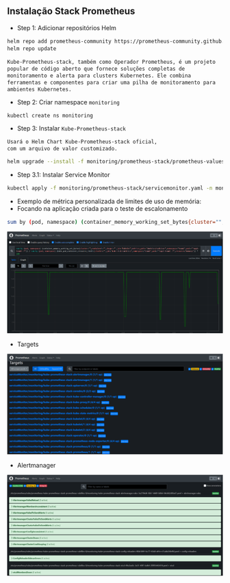 ## Instalação Stack Prometheus

- Step 1: Adicionar repositórios Helm

```bash
helm repo add prometheus-community https://prometheus-community.github.io/helm-charts
helm repo update 
```
```console
Kube-Prometheus-stack, também como Operador Prometheus, é um projeto popular de código aberto que fornece soluções completas de monitoramento e alerta para clusters Kubernetes. Ele combina ferramentas e componentes para criar uma pilha de monitoramento para ambientes Kubernetes.
```

- Step 2: Criar namespace `monitoring`

```bash
kubectl create ns monitoring
```

- Step 3: Instalar `Kube-Prometheus-stack`

```console
Usará o Helm Chart Kube-Prometheus-stack oficial,
com um arquivo de valor customizado.
```

```bash
helm upgrade --install -f monitoring/prometheus-stack/prometheus-values.yaml kube-prometheus-stack prometheus-community/kube-prometheus-stack -n monitoring
```

- Step 3.1: Instalar Service Monitor

```bash
kubectl apply -f monitoring/prometheus-stack/servicemonitor.yaml -n monitoring
```

- Exemplo de métrica personalizada de limites de uso de memória:
- Focando na aplicação criada para o teste de escalonamento

```bash
sum by (pod, namespace) (container_memory_working_set_bytes{cluster="",container!="",image!="",job="kubelet",metrics_path="/metrics/cadvisor",namespace="team1",pod=~"^app1-team1-.*"}) / sum by (pod, namespace) (kube_pod_container_resource_limits{cluster="",job="kube-state-metrics",namespace="team1",pod=~"^app1-team1-.*",resource="memory"}) * 100
```

<p align="center">
  <img alt="Monitoring" src="../../data/prometheus-01.png">
</p>

- Targets

<p align="center">
  <img alt="Monitoring" src="../../data/prometheus-02.png">
</p>

- Alertmanager

<p align="center">
  <img alt="Monitoring" src="../../data/prometheus-03.png">
</p>
